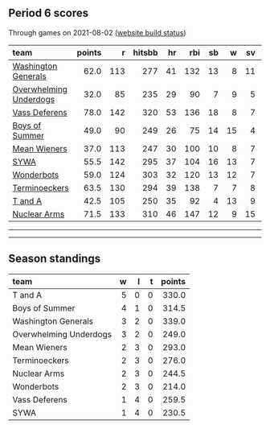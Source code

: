 

## Period 6 scores

Through games on 2021-08-02 ([website build status](https://github.com/brian-bot/pl-site/actions))


|team                                              | points|   r| hitsbb| hr| rbi| sb|  w| sv|  so|   era|  whip|
|:-------------------------------------------------|------:|---:|------:|--:|---:|--:|--:|--:|---:|-----:|-----:|
|[Washington Generals](./washingtongenerals)       |   62.0| 113|    277| 41| 132| 13|  8| 11| 140| 3.375| 1.132|
|[Overwhelming Underdogs](./overwhelmingunderdogs) |   32.0|  85|    235| 29|  90|  7|  9|  5| 170| 4.209| 1.227|
|[Vass Deferens](./vassdeferens)                   |   78.0| 142|    320| 53| 136| 18|  8|  7| 161| 3.677| 1.122|
|[Boys of Summer](./boysofsummer)                  |   49.0|  90|    249| 26|  75| 14| 15|  4| 200| 3.838| 1.188|
|[Mean Wieners](./meanwieners)                     |   37.0| 113|    247| 30| 100| 10|  8|  7| 157| 3.989| 1.261|
|[SYWA](./sywa)                                    |   55.5| 142|    295| 37| 104| 16| 13|  7| 153| 4.317| 1.353|
|[Wonderbots](./wonderbots)                        |   59.0| 124|    303| 32| 120| 13| 12|  7| 159| 3.762| 1.206|
|[Terminoeckers](./terminoeckers)                  |   63.5| 130|    294| 39| 138|  7|  7|  8| 166| 3.111| 1.143|
|[T and A](./tanda)                                |   42.5| 105|    250| 35|  92|  4| 13|  9| 179| 5.108| 1.378|
|[Nuclear Arms](./nucleararms)                     |   71.5| 133|    310| 46| 147| 12|  9| 15| 187| 4.272| 1.284|

* * *
* * *

## Season standings


|team                   |  w|  l|  t| points|
|:----------------------|--:|--:|--:|------:|
|T and A                |  5|  0|  0|  330.0|
|Boys of Summer         |  4|  1|  0|  314.5|
|Washington Generals    |  3|  2|  0|  339.0|
|Overwhelming Underdogs |  3|  2|  0|  249.0|
|Mean Wieners           |  2|  3|  0|  293.0|
|Terminoeckers          |  2|  3|  0|  276.0|
|Nuclear Arms           |  2|  3|  0|  244.5|
|Wonderbots             |  2|  3|  0|  214.0|
|Vass Deferens          |  1|  4|  0|  259.5|
|SYWA                   |  1|  4|  0|  230.5|



